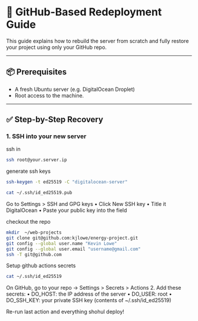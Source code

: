 # 🚀 GitHub-Based Redeployment Guide

This guide explains how to rebuild the server from scratch and fully restore your project using only your GitHub repo.

---

## 📦 Prerequisites

- A fresh Ubuntu server (e.g. DigitalOcean Droplet)
- Root access to the machine.

---

## ✅ Step-by-Step Recovery

### 1. SSH into your new server

ssh in
```bash
ssh root@your.server.ip
```

generate ssh keys
```bash
ssh-keygen -t ed25519 -C "digitalocean-server"
```

```bash
cat ~/.ssh/id_ed25519.pub
```

Go to Settings > SSH and GPG keys
	•	Click New SSH key
	•	Title it DigitalOcean
	•	Paste your public key into the field

checkout the repo
```bash
mkdir  ~/web-projects
git clone git@github.com:kjlowe/energy-project.git
git config --global user.name "Kevin Lowe"
git config --global user.email "username@gmail.com"
ssh -T git@github.com
```


Setup github actions secrets

```bash
cat ~/.ssh/id_ed25519
```

On GitHub, go to your repo → Settings > Secrets > Actions
	2.	Add these secrets:
	•	DO_HOST: the IP address of the server
	•	DO_USER: root
	•	DO_SSH_KEY: your private SSH key (contents of ~/.ssh/id_ed25519)

Re-run last action and everything shohul deploy!


 




















